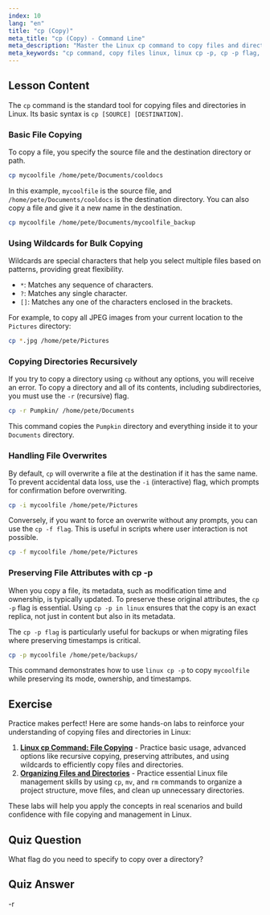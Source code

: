```yaml
---
index: 10
lang: "en"
title: "cp (Copy)"
meta_title: "cp (Copy) - Command Line"
meta_description: "Master the Linux cp command to copy files and directories. This guide covers essential options like recursive copying (-r), preserving attributes with the cp -p flag, and forcing overwrites with the cp -f flag. Learn how cp -p in Linux helps maintain file metadata."
meta_keywords: "cp command, copy files linux, linux cp -p, cp -p flag, cp -p in linux, cp -f flag, recursive copy, cp -r, linux wildcards, linux command line"
---
```


## Lesson Content

The `cp` command is the standard tool for copying files and directories in Linux. Its basic syntax is `cp [SOURCE] [DESTINATION]`.

### Basic File Copying

To copy a file, you specify the source file and the destination directory or path.

```bash
cp mycoolfile /home/pete/Documents/cooldocs
```

In this example, `mycoolfile` is the source file, and `/home/pete/Documents/cooldocs` is the destination directory. You can also copy a file and give it a new name in the destination.

```bash
cp mycoolfile /home/pete/Documents/mycoolfile_backup
```

### Using Wildcards for Bulk Copying

Wildcards are special characters that help you select multiple files based on patterns, providing great flexibility.

- `*`: Matches any sequence of characters.
- `?`: Matches any single character.
- `[]`: Matches any one of the characters enclosed in the brackets.

For example, to copy all JPEG images from your current location to the `Pictures` directory:

```bash
cp *.jpg /home/pete/Pictures
```

### Copying Directories Recursively

If you try to copy a directory using `cp` without any options, you will receive an error. To copy a directory and all of its contents, including subdirectories, you must use the `-r` (recursive) flag.

```bash
cp -r Pumpkin/ /home/pete/Documents
```

This command copies the `Pumpkin` directory and everything inside it to your `Documents` directory.

### Handling File Overwrites

By default, `cp` will overwrite a file at the destination if it has the same name. To prevent accidental data loss, use the `-i` (interactive) flag, which prompts for confirmation before overwriting.

```bash
cp -i mycoolfile /home/pete/Pictures
```

Conversely, if you want to force an overwrite without any prompts, you can use the `cp -f flag`. This is useful in scripts where user interaction is not possible.

```bash
cp -f mycoolfile /home/pete/Pictures
```

### Preserving File Attributes with cp -p

When you copy a file, its metadata, such as modification time and ownership, is typically updated. To preserve these original attributes, the `cp -p` flag is essential. Using `cp -p in linux` ensures that the copy is an exact replica, not just in content but also in its metadata.

The `cp -p flag` is particularly useful for backups or when migrating files where preserving timestamps is critical.

```bash
cp -p mycoolfile /home/pete/backups/
```

This command demonstrates how to use `linux cp -p` to copy `mycoolfile` while preserving its mode, ownership, and timestamps.

## Exercise

Practice makes perfect! Here are some hands-on labs to reinforce your understanding of copying files and directories in Linux:

1.  **[Linux cp Command: File Copying](https://labex.io/labs/linux-linux-cp-command-file-copying-209744)** - Practice basic usage, advanced options like recursive copying, preserving attributes, and using wildcards to efficiently copy files and directories.
2.  **[Organizing Files and Directories](https://labex.io/labs/linux-organizing-files-and-directories-387877)** - Practice essential Linux file management skills by using `cp`, `mv`, and `rm` commands to organize a project structure, move files, and clean up unnecessary directories.

These labs will help you apply the concepts in real scenarios and build confidence with file copying and management in Linux.

## Quiz Question

What flag do you need to specify to copy over a directory?

## Quiz Answer

-r
